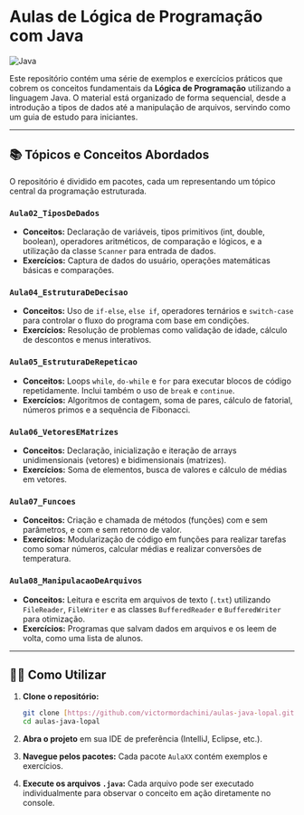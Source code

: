 # Aulas de Lógica de Programação com Java

![Java](https-badge-java-23-blue-svg)

Este repositório contém uma série de exemplos e exercícios práticos que cobrem os conceitos fundamentais da **Lógica de Programação** utilizando a linguagem Java. O material está organizado de forma sequencial, desde a introdução a tipos de dados até a manipulação de arquivos, servindo como um guia de estudo para iniciantes.

---

## 📚 Tópicos e Conceitos Abordados

O repositório é dividido em pacotes, cada um representando um tópico central da programação estruturada.

### `Aula02_TiposDeDados`
* **Conceitos:** Declaração de variáveis, tipos primitivos (int, double, boolean), operadores aritméticos, de comparação e lógicos, e a utilização da classe `Scanner` para entrada de dados.
* **Exercícios:** Captura de dados do usuário, operações matemáticas básicas e comparações.

### `Aula04_EstruturaDeDecisao`
* **Conceitos:** Uso de `if-else`, `else if`, operadores ternários e `switch-case` para controlar o fluxo do programa com base em condições.
* **Exercícios:** Resolução de problemas como validação de idade, cálculo de descontos e menus interativos.

### `Aula05_EstruturaDeRepeticao`
* **Conceitos:** Loops `while`, `do-while` e `for` para executar blocos de código repetidamente. Inclui também o uso de `break` e `continue`.
* **Exercícios:** Algoritmos de contagem, soma de pares, cálculo de fatorial, números primos e a sequência de Fibonacci.

### `Aula06_VetoresEMatrizes`
* **Conceitos:** Declaração, inicialização e iteração de arrays unidimensionais (vetores) e bidimensionais (matrizes).
* **Exercícios:** Soma de elementos, busca de valores e cálculo de médias em vetores.

### `Aula07_Funcoes`
* **Conceitos:** Criação e chamada de métodos (funções) com e sem parâmetros, e com e sem retorno de valor.
* **Exercícios:** Modularização de código em funções para realizar tarefas como somar números, calcular médias e realizar conversões de temperatura.

### `Aula08_ManipulacaoDeArquivos`
* **Conceitos:** Leitura e escrita em arquivos de texto (`.txt`) utilizando `FileReader`, `FileWriter` e as classes `BufferedReader` e `BufferedWriter` para otimização.
* **Exercícios:** Programas que salvam dados em arquivos e os leem de volta, como uma lista de alunos.

---

## 🏃‍♀️ Como Utilizar

1.  **Clone o repositório:**
    ```bash
    git clone [https://github.com/victormordachini/aulas-java-lopal.git](https://github.com/victormordachini/aulas-java-lopal.git)
    cd aulas-java-lopal
    ```

2.  **Abra o projeto** em sua IDE de preferência (IntelliJ, Eclipse, etc.).

3.  **Navegue pelos pacotes:** Cada pacote `AulaXX` contém exemplos e exercícios.

4.  **Execute os arquivos `.java`:** Cada arquivo pode ser executado individualmente para observar o conceito em ação diretamente no console.
